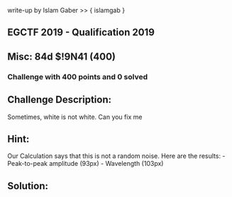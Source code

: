 write-up by Islam Gaber >> { islamgab }

## EGCTF 2019 - Qualification 2019

## Misc: 84d $!9N41 (400)
### Challenge with 400 points and 0 solved

## Challenge Description:

Sometimes, white is not white. Can you fix me

## Hint:

Our Calculation says that this is not a random noise. Here are the results: -Peak-to-peak amplitude (93px) - Wavelength (103px)

## Solution:

